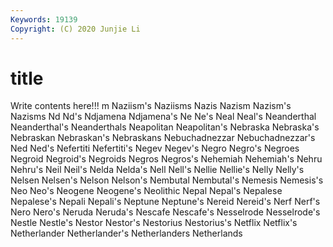 ```yaml
---
Keywords: 19139
Copyright: (C) 2020 Junjie Li
---
```


# title

Write contents here!!!
m 
Naziism's 
Naziisms 
Nazis 
Nazism
Nazism's 
Nazisms 
Nd 
Nd's 
Ndjamena 
Ndjamena's 
Ne 
Ne's 
Neal 
Neal's
Neanderthal 
Neanderthal's 
Neanderthals 
Neapolitan 
Neapolitan's 
Nebraska 
Nebraska's 
Nebraskan 
Nebraskan's 
Nebraskans
Nebuchadnezzar 
Nebuchadnezzar's 
Ned 
Ned's 
Nefertiti 
Nefertiti's 
Negev 
Negev's 
Negro 
Negro's
Negroes 
Negroid 
Negroid's 
Negroids 
Negros 
Negros's 
Nehemiah 
Nehemiah's 
Nehru 
Nehru's
Neil 
Neil's 
Nelda 
Nelda's 
Nell 
Nell's 
Nellie 
Nellie's 
Nelly 
Nelly's
Nelsen 
Nelsen's 
Nelson 
Nelson's 
Nembutal 
Nembutal's 
Nemesis 
Nemesis's 
Neo 
Neo's
Neogene 
Neogene's 
Neolithic 
Nepal 
Nepal's 
Nepalese 
Nepalese's 
Nepali 
Nepali's 
Neptune
Neptune's 
Nereid 
Nereid's 
Nerf 
Nerf's 
Nero 
Nero's 
Neruda 
Neruda's 
Nescafe
Nescafe's 
Nesselrode 
Nesselrode's 
Nestle 
Nestle's 
Nestor 
Nestor's 
Nestorius 
Nestorius's 
Netflix
Netflix's 
Netherlander 
Netherlander's 
Netherlanders 
Netherlands 

